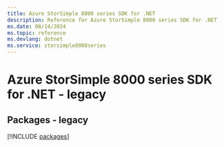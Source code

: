 ```yaml
---
title: Azure StorSimple 8000 series SDK for .NET
description: Reference for Azure StorSimple 8000 series SDK for .NET
ms.date: 08/14/2024
ms.topic: reference
ms.devlang: dotnet
ms.service: storsimple8000series
---
```

# Azure StorSimple 8000 series SDK for .NET - legacy
## Packages - legacy
[!INCLUDE [packages](storsimple-8000-series-index.md)]